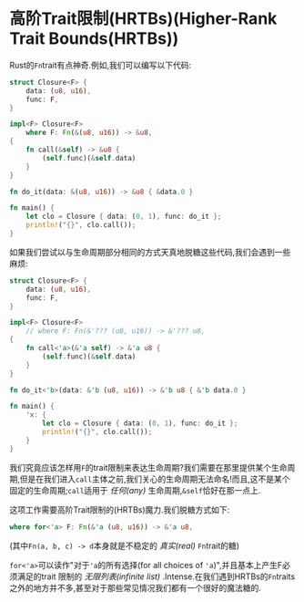 # 高阶Trait限制(HRTBs)(Higher-Rank Trait Bounds(HRTBs))

Rust的`Fn`trait有点神奇.例如,我们可以编写以下代码:

```Rust
struct Closure<F> {
    data: (u8, u16),
    func: F,
}

impl<F> Closure<F>
    where F: Fn(&(u8, u16)) -> &u8,
{
    fn call(&self) -> &u8 {
        (self.func)(&self.data)
    }
}

fn do_it(data: &(u8, u16)) -> &u8 { &data.0 }

fn main() {
    let clo = Closure { data: (0, 1), func: do_it };
    println!("{}", clo.call());
}
```

如果我们尝试以与生命周期部分相同的方式天真地脱糖这些代码,我们会遇到一些麻烦:

```Rust
struct Closure<F> {
    data: (u8, u16),
    func: F,
}

impl<F> Closure<F>
    // where F: Fn(&'??? (u8, u16)) -> &'??? u8,
{
    fn call<'a>(&'a self) -> &'a u8 {
        (self.func)(&self.data)
    }
}

fn do_it<'b>(data: &'b (u8, u16)) -> &'b u8 { &'b data.0 }

fn main() {
    'x: {
        let clo = Closure { data: (0, 1), func: do_it };
        println!("{}", clo.call());
    }
}
```

我们究竟应该怎样用`F`的trait限制来表达生命周期?我们需要在那里提供某个生命周期,但是在我们进入`call`主体之前,我们关心的生命周期无法命名!而且,这不是某个固定的生命周期;`call`适用于 *任何(any)* 生命周期,`&self`恰好在那一点上.

这项工作需要高阶Trait限制的(HRTBs)魔力.我们脱糖方式如下:

```Rust
where for<'a> F: Fn(&'a (u8, u16)) -> &'a u8,
```

(其中`Fn(a, b, c) -> d`本身就是不稳定的 *真实(real)* `Fn`trait的糖)

`for<'a>`可以读作"对于`'a`的所有选择(for all choices of `'a`)",并且基本上产生F必须满足的trait 限制的 *无限列表(infinite list)* .Intense.在我们遇到HRTBs的`Fn`traits之外的地方并不多,甚至对于那些常见情况我们都有一个很好的魔法糖的.
